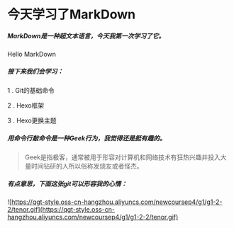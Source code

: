 # **今天学习了MarkDown**

##### MarkDown是一种超文本语言，今天我第一次学习了它。

  Hello MarkDown  

##### 接下来我们会学习：

1 . Git的基础命令

2 . Hexo框架

3 . Hexo更换主题

##### 用命令行敲命令是一种**Geek**行为，我觉得还是挺有趣的。

>Geek是指极客，通常被用于形容对计算机和网络技术有狂热兴趣并投入大量时间钻研的人所以俗称发烧友或者怪杰。

##### 有点意思，下面这张git可以形容我的心情：

![https://qgt-style.oss-cn-hangzhou.aliyuncs.com/newcoursep4/g1/g1-2-2/tenor.gif](https://qgt-style.oss-cn-hangzhou.aliyuncs.com/newcoursep4/g1/g1-2-2/tenor.gif)
